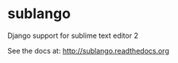 sublango
========

Django support for sublime text editor 2

See the docs at: http://sublango.readthedocs.org

